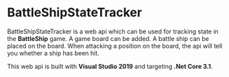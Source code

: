 # BattleShipStateTracker

BattleShipStateTracker is a web api which can be used for tracking state in the **BattleShip** game. A game board can be added. A battle ship can be placed on the board. When attacking a position on the board, the api will tell you whether a ship has been hit.

This web api is built with **Visual Studio 2019** and targeting **.Net Core 3.1**.  